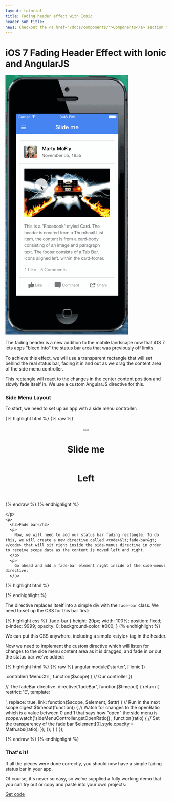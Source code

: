 ```yaml
---
layout: tutorial
title: Fading header effect with Ionic
header_sub_title: 
news: Checkout the <a href="/docs/components/">Components</a> section to see what Ionic already has
---
```


iOS 7 Fading Header Effect with Ionic and AngularJS
====

<div class="row">
  <div class="col-sm-3">
    <img src="fadeHeader.gif" alt="Fading header" style="max-width: 100%">
  </div>
  <div class="col-sm-9">
    <p>
      The fading header is a new addition to the mobile landscape now that iOS 7 lets apps "bleed into" the status bar area that was previously off limits.
    </p>
    <p>
      To achieve this effect, we will use a transparent rectangle that will set behind the real status bar, fading it in and out as we drag the content
      area of the side menu controller.
    </p>
    <p>
      This rectangle will react to the changes in the center content position and slowly fade itself in. We use a custom AngularJS directive for this.
    </p>
    <h3>Side Menu Layout</h3>
    <p>
      To start, we need to set up an app with a side menu controller:

{% highlight html %}
{% raw %}
<body ng-app="starter">
  <div ng-controller="MenuCtrl">
    <side-menus>
      <pane side-menu-content>
        <header class="bar bar-header bar-positive">
          <button class="button button-icon" ng-click="openLeft()"><i class="icon ion-navicon"></i></button>
          <h1 class="title">Slide me</h1>
        </header>
        <content has-header="true" padded="true">
          <!-- Center content -->
        </content>
      </pane>
      <side-menu side="left">
        <header class="bar bar-header bar-dark" fade-header>
          <h1 class="title">Left</h1>
        </header>
        <content has-header="true">
        </content>
      </side-menu>
    </side-menus>
  </div>
</body>
{% endraw %}
{% endhighlight %}

    </p>
    <p>
      <h3>Fade bar</h3>
      <p>
        Now, we will need to add our status bar fading rectangle. To do this, we will create a new directive called <code>&lt;fade-bar&gt;</code> that will sit right inside the side-menus directive in order to receive scope data as the content is moved left and right.
      </p>
      <p>
        Go ahead and add a fade-bar element right inside of the side-menus directive:
      </p>
{% highlight html %}
<body ng-app="starter">
  <div ng-controller="MenuCtrl">
    <side-menus>
      <!-- Our new directive -->
      <fade-bar></fade-bar>
{% endhighlight %}
      <p>
        The directive replaces itself into a simple div with the <code>fade-bar</code> class. We need to set up the CSS for this bar first:
      </p>
      <p>
{% highlight css %}
.fade-bar {
  height: 20px;
  width: 100%;
  position: fixed;
  z-index: 9999;
  opacity: 0;
  background-color: #000;
}
{% endhighlight %}
      </p>
      <p>
        We can put this CSS anywhere, including a simple &lt;style&gt; tag in the header.
      </p>
      <p>
        Now we need to implement the custom directive which will listen for changes to the side menu content area as it is
        dragged, and fade in or out the status bar we've added:
      </p>
{% highlight html %}
{% raw %}
angular.module('starter', ['ionic'])

.controller('MenuCtrl', function($scope) {
  // Our controller
})

// The fadeBar directive
.directive('fadeBar', function($timeout) {
  return {
    restrict: 'E',
    template: '<div class="fade-bar"></div>',
    replace: true,
    link: function($scope, $element, $attr) {
      // Run in the next scope digest
      $timeout(function() {
        // Watch for changes to the openRatio which is a value between 0 and 1 that says how "open" the side menu is
        $scope.$watch('sideMenuController.getOpenRatio()', function(ratio) {
          // Set the transparency of the fade bar
          $element[0].style.opacity = Math.abs(ratio);
        });
      });
    }
  }
});
  </body>
</html>
{% endraw %}
{% endhighlight %}
    <h3>That's it!</h3>
    <p>
      If all the pieces were done correctly, you should now have a simple fading status bar in your app.
    </p>
    <p>
      Of course, it's never so easy, so we've supplied a fully working demo that you can try out or copy and paste into your own projects:
    </p>
    <p>
      <a href="https://github.com/driftyco/ionic-tutorial-status-fade" class="btn btn-primary">Get code</a>
    </p>
  </div>
</div>
